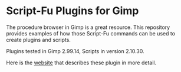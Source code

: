 # Script-Fu Plugins for Gimp

The procedure browser in Gimp is a great resource. This repository provides examples of how those Script-Fu commands can be used to create plugins and scripts.

Plugins tested in Gimp 2.99.14, Scripts in version 2.10.30.

Here is the [website](https://script-fu.github.io/) that describes these plugin in more detail.
